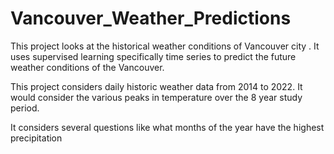# Vancouver_Weather_Predictions

This project looks at the historical weather conditions of Vancouver city . It uses supervised learning specifically time series to predict the future weather conditions of the Vancouver.

This project considers daily historic weather data from 2014 to 2022. It would consider the various peaks in temperature over the 8 year study period.

It considers several questions like what months of the year have the highest precipitation
